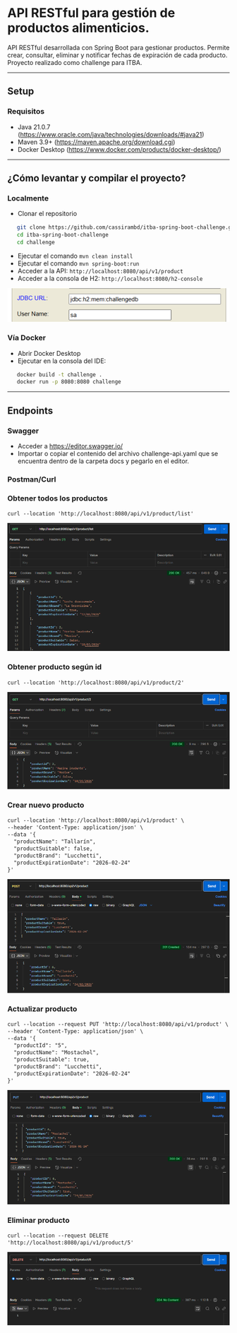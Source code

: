 # API RESTful para gestión de productos alimenticios.

API RESTful desarrollada con Spring Boot para gestionar productos. Permite crear, consultar, eliminar y notificar fechas
de expiración de cada producto.
Proyecto realizado como challenge para ITBA.

---

## Setup

### Requisitos

* Java 21.0.7 (https://www.oracle.com/java/technologies/downloads/#java21)
* Maven 3.9+ (https://maven.apache.org/download.cgi)
* Docker Desktop (https://www.docker.com/products/docker-desktop/)

---

## ¿Cómo levantar y compilar el proyecto?

### Localmente

* Clonar el repositorio

```bash
   git clone https://github.com/cassirambd/itba-spring-boot-challenge.git
   cd itba-spring-boot-challenge
   cd challenge
```

* Ejecutar el comando `mvn clean install`
* Ejecutar el comando `mvn spring-boot:run`
* Acceder a la API: `http://localhost:8080/api/v1/product`
* Acceder a la consola de H2: `http://localhost:8080/h2-console`

![H2](images/h2.png)

### Vía Docker

* Abrir Docker Desktop
* Ejecutar en la consola del IDE:

```bash
   docker build -t challenge .
   docker run -p 8080:8080 challenge
```

---

## Endpoints

### Swagger

* Acceder a https://editor.swagger.io/
* Importar o copiar el contenido del archivo challenge-api.yaml que se encuentra dentro de la carpeta docs y pegarlo en
  el editor.

### Postman/Curl

### Obtener todos los productos

```
curl --location 'http://localhost:8080/api/v1/product/list'
```

![GET ALL](images/getall.png)

### Obtener producto según id

```
curl --location 'http://localhost:8080/api/v1/product/2'
```

![GET](images/get.png)

### Crear nuevo producto

```
curl --location 'http://localhost:8080/api/v1/product' \
--header 'Content-Type: application/json' \
--data '{
  "productName": "Tallarín",
  "productSuitable": false,
  "productBrand": "Lucchetti",
  "productExpirationDate": "2026-02-24"
}'
```

![POST](images/post.png)

### Actualizar producto

```
curl --location --request PUT 'http://localhost:8080/api/v1/product' \
--header 'Content-Type: application/json' \
--data '{
  "productId": "5",
  "productName": "Mostachol",
  "productSuitable": true,
  "productBrand": "Lucchetti",
  "productExpirationDate": "2026-02-24"
}'
```

![PUT](images/put.png)

### Eliminar producto

```
curl --location --request DELETE 'http://localhost:8080/api/v1/product/5'
```

![DELETE](images/delete.png)